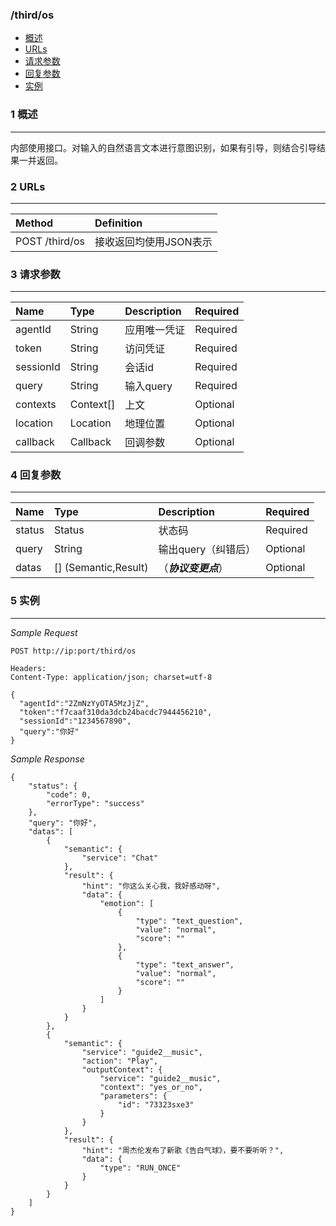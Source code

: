 ### /third/os

* [概述](#1-概述)
* [URLs](#2-URLs)
* [请求参数](#3-请求参数)
* [回复参数](#4-回复参数)
* [实例](#5-实例)

### 1 概述

---

内部使用接口。对输入的自然语言文本进行意图识别，如果有引导，则结合引导结果一并返回。

### 2 URLs

---

| Method | Definition |
| :--- | :--- |
| POST /third/os | 接收返回均使用JSON表示 |

### 3 请求参数

---

| Name | Type | Description | Required |
| :--- | :--- | :--- | :--- |
| agentId | String | 应用唯一凭证 | Required |
| token | String | 访问凭证 | Required |
| sessionId | String | 会话id | Required |
| query | String | 输入query | Required |
| contexts | Context[] | 上文 | Optional |
| location | Location | 地理位置 | Optional |
| callback | Callback | 回调参数 | Optional |

### 4 回复参数

---

| Name | Type | Description | Required |
| :--- | :--- | :--- | :--- |
| status | Status | 状态码 | Required |
| query | String | 输出query（纠错后） | Optional |
| datas | [] (Semantic,Result) | （***协议变更点***） | Optional |

### 5 实例

---

_Sample Request_

```
POST http://ip:port/third/os

Headers:
Content-Type: application/json; charset=utf-8

{
  "agentId":"2ZmNzYyOTA5MzJjZ",
  "token":"f7caaf310da3dcb24bacdc7944456210",
  "sessionId":"1234567890",
  "query":"你好"
}
```

_Sample Response_

```
{
    "status": {
        "code": 0,
        "errorType": "success"
    },
    "query": "你好",
    "datas": [
        {
            "semantic": {
                "service": "Chat"
            },
            "result": {
                "hint": "你这么关心我，我好感动呀",
                "data": {
                    "emotion": [
                        {
                            "type": "text_question",
                            "value": "normal",
                            "score": ""
                        },
                        {
                            "type": "text_answer",
                            "value": "normal",
                            "score": ""
                        }
                    ]
                }
            }
        },
        {
            "semantic": {
                "service": "guide2__music",
                "action": "Play",
                "outputContext": {
                    "service": "guide2__music",
                    "context": "yes_or_no",
                    "parameters": {
                        "id": "73323sxe3"
                    }
                }
            },
            "result": {
                "hint": "周杰伦发布了新歌《告白气球》，要不要听听？",
                "data": {
                    "type": "RUN_ONCE"
                }
            }
        }
    ]
}
```




